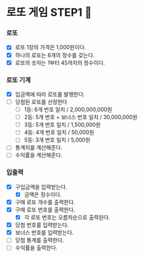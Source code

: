 # 로또 게임 STEP1 🎱

### 로또

- [x] 로또 1장의 가격은 1,000원이다.
- [x] 하나의 로또는 6개의 정수를 갖는다.
- [x] 로또의 숫자는 1부터 45까지의 정수이다.

### 로또 기계

- [x] 입금액에 따라 로또를 발행한다.
- [ ] 당첨된 로또를 선정한다
  - [ ] 1등: 6개 번호 일치 / 2,000,000,000원
  - [ ] 2등: 5개 번호 + 보너스 번호 일치 / 30,000,000원
  - [ ] 3등: 5개 번호 일치 / 1,500,000원
  - [ ] 4등: 4개 번호 일치 / 50,000원
  - [ ] 5등: 3개 번호 일치 / 5,000원
- [ ] 통계치를 계산해준다.
- [ ] 수익률을 계산해준다.

### 입출력

- [x] 구입금액을 입력받는다.
  - [x] 금액은 정수이다.
- [x] 구매 로또 개수를 출력한다.
- [x] 구매 로또 번호를 출력한다.
  - [x] 각 로또 번호는 오름차순으로 출력된다.
- [x] 당첨 번호를 입력받는다.
- [x] 보너스 번호를 입력받는다.
- [ ] 당첨 통계를 출력한다.
- [ ] 수익률을 출력한다.

